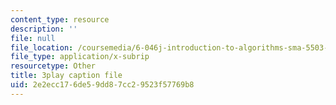 ```yaml
---
content_type: resource
description: ''
file: null
file_location: /coursemedia/6-046j-introduction-to-algorithms-sma-5503-fall-2005/2e2ecc176de59dd87cc29523f57769b8_vK_q-C-kXhs.srt
file_type: application/x-subrip
resourcetype: Other
title: 3play caption file
uid: 2e2ecc17-6de5-9dd8-7cc2-9523f57769b8
---
```

